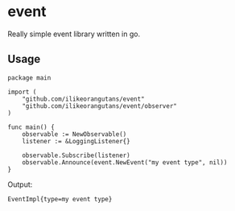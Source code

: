 # event

Really simple event library written in go. 

## Usage 


	package main
	
	import (
		"github.com/ilikeorangutans/event"
		"github.com/ilikeorangutans/event/observer"
	)
	
	func main() {
		observable := NewObservable()
		listener := &LoggingListener{}
		
		observable.Subscribe(listener)
		observable.Announce(event.NewEvent("my event type", nil))
	}
	
Output: 
	
	EventImpl{type=my event type}